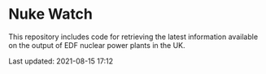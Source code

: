 # Nuke Watch

This repository includes code for retrieving the latest information available on the output of EDF nuclear power plants in the UK.

Last updated: 2021-08-15 17:12